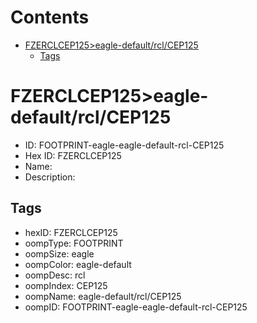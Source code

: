 



Contents
========

* [FZERCLCEP125>eagle-default/rcl/CEP125](#fzerclcep125eagle-defaultrclcep125)
	* [Tags](#tags)

# FZERCLCEP125>eagle-default/rcl/CEP125

- ID: FOOTPRINT-eagle-eagle-default-rcl-CEP125
- Hex ID: FZERCLCEP125
- Name: 
- Description: 

## Tags

- hexID: FZERCLCEP125
- oompType: FOOTPRINT
- oompSize: eagle
- oompColor: eagle-default
- oompDesc: rcl
- oompIndex: CEP125
- oompName: eagle-default/rcl/CEP125
- oompID: FOOTPRINT-eagle-eagle-default-rcl-CEP125
